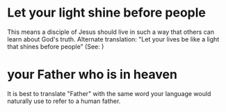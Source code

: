 
# Let your light shine before people
This means a disciple of Jesus should live in such a way that others can learn about God's truth. Alternate translation: "Let your lives be like a light that shines before people" (See: )

# your Father who is in heaven
It is best to translate "Father" with the same word your language would naturally use to refer to a human father.
